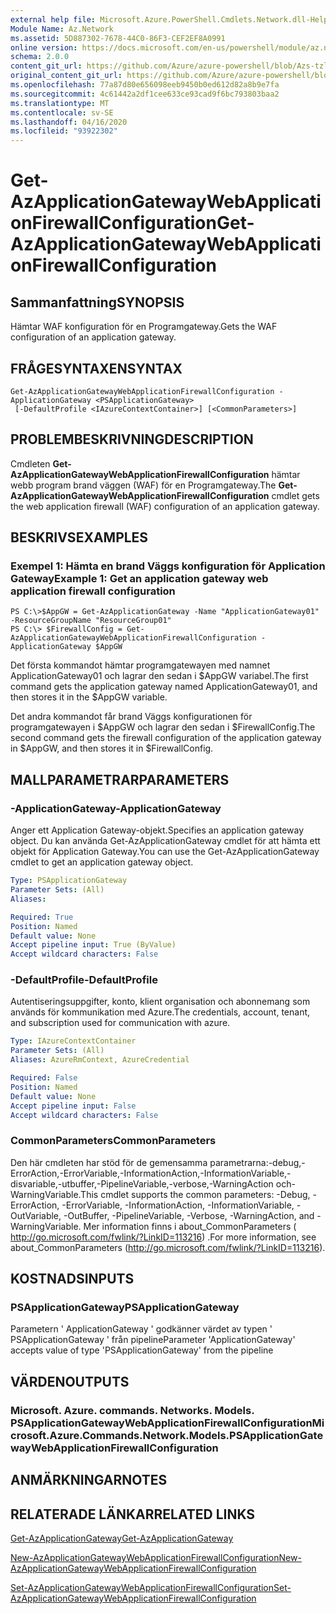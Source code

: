 ```yaml
---
external help file: Microsoft.Azure.PowerShell.Cmdlets.Network.dll-Help.xml
Module Name: Az.Network
ms.assetid: 5D887302-7678-44C0-86F3-CEF2EF8A0991
online version: https://docs.microsoft.com/en-us/powershell/module/az.network/get-azapplicationgatewaywebapplicationfirewallconfiguration
schema: 2.0.0
content_git_url: https://github.com/Azure/azure-powershell/blob/Azs-tzl/src/Network/Network/help/Get-AzApplicationGatewayWebApplicationFirewallConfiguration.md
original_content_git_url: https://github.com/Azure/azure-powershell/blob/Azs-tzl/src/Network/Network/help/Get-AzApplicationGatewayWebApplicationFirewallConfiguration.md
ms.openlocfilehash: 77a87d80e656098eeb9450b0ed612d82a8b9e7fa
ms.sourcegitcommit: 4c61442a2df1cee633ce93cad9f6bc793803baa2
ms.translationtype: MT
ms.contentlocale: sv-SE
ms.lasthandoff: 04/16/2020
ms.locfileid: "93922302"
---
```

# <span data-ttu-id="acc2c-101">Get-AzApplicationGatewayWebApplicationFirewallConfiguration</span><span class="sxs-lookup"><span data-stu-id="acc2c-101">Get-AzApplicationGatewayWebApplicationFirewallConfiguration</span></span>

## <span data-ttu-id="acc2c-102">Sammanfattning</span><span class="sxs-lookup"><span data-stu-id="acc2c-102">SYNOPSIS</span></span>
<span data-ttu-id="acc2c-103">Hämtar WAF konfiguration för en Programgateway.</span><span class="sxs-lookup"><span data-stu-id="acc2c-103">Gets the WAF configuration of an application gateway.</span></span>

## <span data-ttu-id="acc2c-104">FRÅGESYNTAXEN</span><span class="sxs-lookup"><span data-stu-id="acc2c-104">SYNTAX</span></span>

```
Get-AzApplicationGatewayWebApplicationFirewallConfiguration -ApplicationGateway <PSApplicationGateway>
 [-DefaultProfile <IAzureContextContainer>] [<CommonParameters>]
```

## <span data-ttu-id="acc2c-105">PROBLEMBESKRIVNING</span><span class="sxs-lookup"><span data-stu-id="acc2c-105">DESCRIPTION</span></span>
<span data-ttu-id="acc2c-106">Cmdleten **Get-AzApplicationGatewayWebApplicationFirewallConfiguration** hämtar webb program brand väggen (WAF) för en Programgateway.</span><span class="sxs-lookup"><span data-stu-id="acc2c-106">The **Get-AzApplicationGatewayWebApplicationFirewallConfiguration** cmdlet gets the web application firewall (WAF) configuration of an application gateway.</span></span>

## <span data-ttu-id="acc2c-107">BESKRIVS</span><span class="sxs-lookup"><span data-stu-id="acc2c-107">EXAMPLES</span></span>

### <span data-ttu-id="acc2c-108">Exempel 1: Hämta en brand Väggs konfiguration för Application Gateway</span><span class="sxs-lookup"><span data-stu-id="acc2c-108">Example 1: Get an application gateway web application firewall configuration</span></span>
```
PS C:\>$AppGW = Get-AzApplicationGateway -Name "ApplicationGateway01" -ResourceGroupName "ResourceGroup01"
PS C:\> $FirewallConfig = Get-AzApplicationGatewayWebApplicationFirewallConfiguration -ApplicationGateway $AppGW
```

<span data-ttu-id="acc2c-109">Det första kommandot hämtar programgatewayen med namnet ApplicationGateway01 och lagrar den sedan i $AppGW variabel.</span><span class="sxs-lookup"><span data-stu-id="acc2c-109">The first command gets the application gateway named ApplicationGateway01, and then stores it in the $AppGW variable.</span></span>

<span data-ttu-id="acc2c-110">Det andra kommandot får brand Väggs konfigurationen för programgatewayen i $AppGW och lagrar den sedan i $FirewallConfig.</span><span class="sxs-lookup"><span data-stu-id="acc2c-110">The second command gets the firewall configuration of the application gateway in $AppGW, and then stores it in $FirewallConfig.</span></span>

## <span data-ttu-id="acc2c-111">MALLPARAMETRAR</span><span class="sxs-lookup"><span data-stu-id="acc2c-111">PARAMETERS</span></span>

### <span data-ttu-id="acc2c-112">-ApplicationGateway</span><span class="sxs-lookup"><span data-stu-id="acc2c-112">-ApplicationGateway</span></span>
<span data-ttu-id="acc2c-113">Anger ett Application Gateway-objekt.</span><span class="sxs-lookup"><span data-stu-id="acc2c-113">Specifies an application gateway object.</span></span>
<span data-ttu-id="acc2c-114">Du kan använda Get-AzApplicationGateway cmdlet för att hämta ett objekt för Application Gateway.</span><span class="sxs-lookup"><span data-stu-id="acc2c-114">You can use the Get-AzApplicationGateway cmdlet to get an application gateway object.</span></span>

```yaml
Type: PSApplicationGateway
Parameter Sets: (All)
Aliases: 

Required: True
Position: Named
Default value: None
Accept pipeline input: True (ByValue)
Accept wildcard characters: False
```

### <span data-ttu-id="acc2c-115">-DefaultProfile</span><span class="sxs-lookup"><span data-stu-id="acc2c-115">-DefaultProfile</span></span>
<span data-ttu-id="acc2c-116">Autentiseringsuppgifter, konto, klient organisation och abonnemang som används för kommunikation med Azure.</span><span class="sxs-lookup"><span data-stu-id="acc2c-116">The credentials, account, tenant, and subscription used for communication with azure.</span></span>

```yaml
Type: IAzureContextContainer
Parameter Sets: (All)
Aliases: AzureRmContext, AzureCredential

Required: False
Position: Named
Default value: None
Accept pipeline input: False
Accept wildcard characters: False
```

### <span data-ttu-id="acc2c-117">CommonParameters</span><span class="sxs-lookup"><span data-stu-id="acc2c-117">CommonParameters</span></span>
<span data-ttu-id="acc2c-118">Den här cmdleten har stöd för de gemensamma parametrarna:-debug,-ErrorAction,-ErrorVariable,-InformationAction,-InformationVariable,-disvariable,-utbuffer,-PipelineVariable,-verbose,-WarningAction och-WarningVariable.</span><span class="sxs-lookup"><span data-stu-id="acc2c-118">This cmdlet supports the common parameters: -Debug, -ErrorAction, -ErrorVariable, -InformationAction, -InformationVariable, -OutVariable, -OutBuffer, -PipelineVariable, -Verbose, -WarningAction, and -WarningVariable.</span></span> <span data-ttu-id="acc2c-119">Mer information finns i about_CommonParameters ( http://go.microsoft.com/fwlink/?LinkID=113216) .</span><span class="sxs-lookup"><span data-stu-id="acc2c-119">For more information, see about_CommonParameters (http://go.microsoft.com/fwlink/?LinkID=113216).</span></span>

## <span data-ttu-id="acc2c-120">KOSTNADS</span><span class="sxs-lookup"><span data-stu-id="acc2c-120">INPUTS</span></span>

### <span data-ttu-id="acc2c-121">PSApplicationGateway</span><span class="sxs-lookup"><span data-stu-id="acc2c-121">PSApplicationGateway</span></span>
<span data-ttu-id="acc2c-122">Parametern ' ApplicationGateway ' godkänner värdet av typen ' PSApplicationGateway ' från pipeline</span><span class="sxs-lookup"><span data-stu-id="acc2c-122">Parameter 'ApplicationGateway' accepts value of type 'PSApplicationGateway' from the pipeline</span></span>

## <span data-ttu-id="acc2c-123">VÄRDEN</span><span class="sxs-lookup"><span data-stu-id="acc2c-123">OUTPUTS</span></span>

### <span data-ttu-id="acc2c-124">Microsoft. Azure. commands. Networks. Models. PSApplicationGatewayWebApplicationFirewallConfiguration</span><span class="sxs-lookup"><span data-stu-id="acc2c-124">Microsoft.Azure.Commands.Network.Models.PSApplicationGatewayWebApplicationFirewallConfiguration</span></span>

## <span data-ttu-id="acc2c-125">ANMÄRKNINGAR</span><span class="sxs-lookup"><span data-stu-id="acc2c-125">NOTES</span></span>

## <span data-ttu-id="acc2c-126">RELATERADE LÄNKAR</span><span class="sxs-lookup"><span data-stu-id="acc2c-126">RELATED LINKS</span></span>

[<span data-ttu-id="acc2c-127">Get-AzApplicationGateway</span><span class="sxs-lookup"><span data-stu-id="acc2c-127">Get-AzApplicationGateway</span></span>](./Get-AzApplicationGateway.md)

[<span data-ttu-id="acc2c-128">New-AzApplicationGatewayWebApplicationFirewallConfiguration</span><span class="sxs-lookup"><span data-stu-id="acc2c-128">New-AzApplicationGatewayWebApplicationFirewallConfiguration</span></span>](./New-AzApplicationGatewayWebApplicationFirewallConfiguration.md)

[<span data-ttu-id="acc2c-129">Set-AzApplicationGatewayWebApplicationFirewallConfiguration</span><span class="sxs-lookup"><span data-stu-id="acc2c-129">Set-AzApplicationGatewayWebApplicationFirewallConfiguration</span></span>](./Set-AzApplicationGatewayWebApplicationFirewallConfiguration.md)


